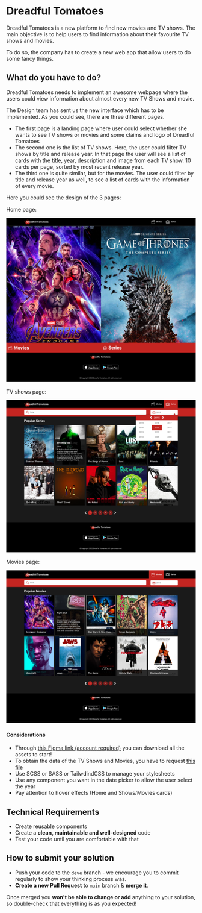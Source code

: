 # Dreadful Tomatoes

Dreadful Tomatoes is a new platform to find new movies and TV shows. The main objective is to
help users to find information about their favourite TV shows and movies.

To do so, the company has to create a new web app that allow users to do some fancy things.

## What do you have to do?

Dreadful Tomatoes needs to implement an awesome webpage where the users could view information
about almost every new TV Shows and movie.

The Design team has sent us the new interface which has to be implemented. As you could see,
there are three different pages.

- The first page is a landing page where user could select whether she wants to see TV shows
  or movies and some claims and logo of Dreadful Tomatoes
- The second one is the list of TV shows. Here, the user could filter TV shows by title and
  release year. In that page the user will see a list of cards with the title, year, description
  and image from each TV show. 10 cards per page, sorted by most recent release year.
- The third one is quite similar, but for the movies. The user could filter by title and
  release year as well, to see a list of cards with the information of every movie.

Here you could see the design of the 3 pages:

Home page:

![](resources/dreadful-tomatoes-home.png)

TV shows page:

![](resources/dreadful-tomatoes-series.png)

Movies page:

![](resources/dreadful-tomatoes-movies.png)

#### Considerations

- Through [this Figma link (account required)](https://www.figma.com/file/KMDxOwdjYz3sVGJ1j9zptF/Dreadful-Tomatoes?type=design&node-id=0-1&mode=design) you can download all the
  assets to start!
- To obtain the data of the TV Shows and Movies, you have to request [this file](https://raw.githubusercontent.com/elias-soykat/dev-task/master/dreadful-tomatoes..json)
- Use SCSS or SASS or TailwdindCSS to manage your stylesheets
- Use any component you want in the date picker to allow the user select the year
- Pay attention to hover effects (Home and Shows/Movies cards)

## Technical Requirements

- Create reusable components
- Create a **clean, maintainable and well-designed** code
- Test your code until you are comfortable with that

## How to submit your solution

- Push your code to the `deve` branch - we encourage you to commit regularly to show your thinking process was.
- **Create a new Pull Request** to `main` branch & **merge it**.

Once merged you **won't be able to change or add** anything to your solution, so double-check that everything is as
you expected!
